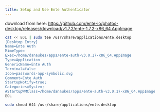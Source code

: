 ```yaml
---
title: Setup and Use Ente Authenticator
---
```


download from here: <https://github.com/ente-io/photos-desktop/releases/download/v1.7.2/ente-1.7.2-x86_64.AppImage>

```bash
cat << EOL | sudo tee /usr/share/applications/ente.desktop
[Desktop Entry]
Name=Ente Auth
MimeType=
Exec=/home/danaukes/apps/ente-auth-v3.0.17-x86_64.AppImage
Type=Application
GenericName=Ente Auth
Terminal=false
Icon=passwords-app-symbolic.svg
Comment=Ente Auth
StartupNotify=true;
Categories=System;
#StartupWMClass=/home/danaukes/apps/ente-auth-v3.0.17-x86_64.AppImage
EOL

sudo chmod 644 /usr/share/applications/ente.desktop
```